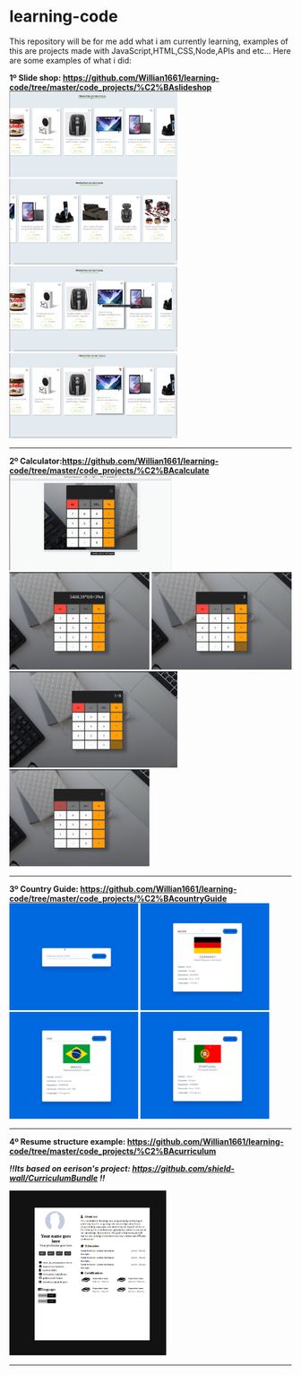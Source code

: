 # learning-code
This repository will be for me add what i am currently learning, examples of this are projects made with JavaScript,HTML,CSS,Node,APIs and etc...
Here are some examples of what i did:

**1º Slide shop: https://github.com/Willian1661/learning-code/tree/master/code_projects/%C2%BAslideshop**
<img src="zpictures/ºslideShope_examples/ºslideshop_examples1.png" width="300"> <img src="zpictures/ºslideShope_examples/ºslideshop_examples3.png" width="300">
<img src="zpictures/ºslideShope_examples/ºslideshop_examples2.png" width="300"> <img src="zpictures/ºslideShope_examples/ºslideshop_examples4.png" width="300">


<hr>

**2º Calculator:https://github.com/Willian1661/learning-code/tree/master/code_projects/%C2%BAcalculate**
<img src="zpictures/ºcalculate_examples/ºcalculate_examples2.png" width="290" height="170"> 
<img src="zpictures/ºcalculate_examples/ºcalculate_examples03.png" width="250"> 
<img src="zpictures/ºcalculate_examples/ºcalculate_examples04.png" width="250"> <img src="zpictures/ºcalculate_examples/ºcalculate_examples01.png" width="300"> <img src="zpictures/ºcalculate_examples/ºcalculate_examples02.png" width="250">

<hr>

**3º Country Guide: https://github.com/Willian1661/learning-code/tree/master/code_projects/%C2%BAcountryGuide**
<img src="zpictures/ºcountry_guide_examples/ºcountryGuide1.png" width="230"> <img src="zpictures/ºcountry_guide_examples/ºcountryGuide3.png" width="230">
<img src="zpictures/ºcountry_guide_examples/ºcountryGuide2.png" width="230"> <img src="zpictures/ºcountry_guide_examples/ºcountryGuide4.png" width="230">

<hr>


**4º Resume structure example: https://github.com/Willian1661/learning-code/tree/master/code_projects/%C2%BAcurriculum**

***!!Its based on eerison's project: https://github.com/shield-wall/CurriculumBundle !!***

<img src="zpictures/ºcurriculum_examples/ºcurriculum_example.png" width="280">

<hr>

